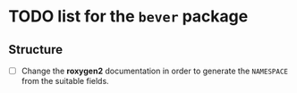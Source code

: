 # TODO list for the `bever` package


## Structure

- [ ] Change the **roxygen2** documentation in order to generate the
  `NAMESPACE` from the suitable fields.
